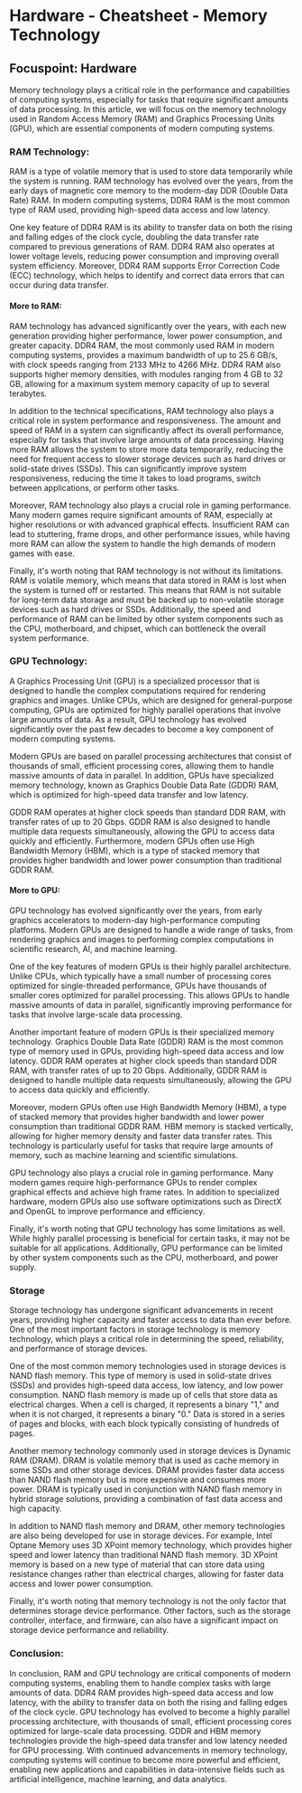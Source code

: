 # Hardware - Cheatsheet - Memory Technology

## Focuspoint: Hardware
Memory technology plays a critical role in the performance and capabilities of computing systems, especially for tasks that require significant amounts of data processing. In this article, we will focus on the memory technology used in Random Access Memory (RAM) and Graphics Processing Units (GPU), which are essential components of modern computing systems.

### RAM Technology:

RAM is a type of volatile memory that is used to store data temporarily while the system is running. RAM technology has evolved over the years, from the early days of magnetic core memory to the modern-day DDR (Double Data Rate) RAM. In modern computing systems, DDR4 RAM is the most common type of RAM used, providing high-speed data access and low latency.

One key feature of DDR4 RAM is its ability to transfer data on both the rising and falling edges of the clock cycle, doubling the data transfer rate compared to previous generations of RAM. DDR4 RAM also operates at lower voltage levels, reducing power consumption and improving overall system efficiency. Moreover, DDR4 RAM supports Error Correction Code (ECC) technology, which helps to identify and correct data errors that can occur during data transfer.

#### More to RAM:

RAM technology has advanced significantly over the years, with each new generation providing higher performance, lower power consumption, and greater capacity. DDR4 RAM, the most commonly used RAM in modern computing systems, provides a maximum bandwidth of up to 25.6 GB/s, with clock speeds ranging from 2133 MHz to 4266 MHz. DDR4 RAM also supports higher memory densities, with modules ranging from 4 GB to 32 GB, allowing for a maximum system memory capacity of up to several terabytes.

In addition to the technical specifications, RAM technology also plays a critical role in system performance and responsiveness. The amount and speed of RAM in a system can significantly affect its overall performance, especially for tasks that involve large amounts of data processing. Having more RAM allows the system to store more data temporarily, reducing the need for frequent access to slower storage devices such as hard drives or solid-state drives (SSDs). This can significantly improve system responsiveness, reducing the time it takes to load programs, switch between applications, or perform other tasks.

Moreover, RAM technology also plays a crucial role in gaming performance. Many modern games require significant amounts of RAM, especially at higher resolutions or with advanced graphical effects. Insufficient RAM can lead to stuttering, frame drops, and other performance issues, while having more RAM can allow the system to handle the high demands of modern games with ease.

Finally, it's worth noting that RAM technology is not without its limitations. RAM is volatile memory, which means that data stored in RAM is lost when the system is turned off or restarted. This means that RAM is not suitable for long-term data storage and must be backed up to non-volatile storage devices such as hard drives or SSDs. Additionally, the speed and performance of RAM can be limited by other system components such as the CPU, motherboard, and chipset, which can bottleneck the overall system performance.

### GPU Technology:

A Graphics Processing Unit (GPU) is a specialized processor that is designed to handle the complex computations required for rendering graphics and images. Unlike CPUs, which are designed for general-purpose computing, GPUs are optimized for highly parallel operations that involve large amounts of data. As a result, GPU technology has evolved significantly over the past few decades to become a key component of modern computing systems.

Modern GPUs are based on parallel processing architectures that consist of thousands of small, efficient processing cores, allowing them to handle massive amounts of data in parallel. In addition, GPUs have specialized memory technology, known as Graphics Double Data Rate (GDDR) RAM, which is optimized for high-speed data transfer and low latency.

GDDR RAM operates at higher clock speeds than standard DDR RAM, with transfer rates of up to 20 Gbps. GDDR RAM is also designed to handle multiple data requests simultaneously, allowing the GPU to access data quickly and efficiently. Furthermore, modern GPUs often use High Bandwidth Memory (HBM), which is a type of stacked memory that provides higher bandwidth and lower power consumption than traditional GDDR RAM.

#### More to GPU:

GPU technology has evolved significantly over the years, from early graphics accelerators to modern-day high-performance computing platforms. Modern GPUs are designed to handle a wide range of tasks, from rendering graphics and images to performing complex computations in scientific research, AI, and machine learning.

One of the key features of modern GPUs is their highly parallel architecture. Unlike CPUs, which typically have a small number of processing cores optimized for single-threaded performance, GPUs have thousands of smaller cores optimized for parallel processing. This allows GPUs to handle massive amounts of data in parallel, significantly improving performance for tasks that involve large-scale data processing.

Another important feature of modern GPUs is their specialized memory technology. Graphics Double Data Rate (GDDR) RAM is the most common type of memory used in GPUs, providing high-speed data access and low latency. GDDR RAM operates at higher clock speeds than standard DDR RAM, with transfer rates of up to 20 Gbps. Additionally, GDDR RAM is designed to handle multiple data requests simultaneously, allowing the GPU to access data quickly and efficiently.

Moreover, modern GPUs often use High Bandwidth Memory (HBM), a type of stacked memory that provides higher bandwidth and lower power consumption than traditional GDDR RAM. HBM memory is stacked vertically, allowing for higher memory density and faster data transfer rates. This technology is particularly useful for tasks that require large amounts of memory, such as machine learning and scientific simulations.

GPU technology also plays a crucial role in gaming performance. Many modern games require high-performance GPUs to render complex graphical effects and achieve high frame rates. In addition to specialized hardware, modern GPUs also use software optimizations such as DirectX and OpenGL to improve performance and efficiency.

Finally, it's worth noting that GPU technology has some limitations as well. While highly parallel processing is beneficial for certain tasks, it may not be suitable for all applications. Additionally, GPU performance can be limited by other system components such as the CPU, motherboard, and power supply.

### Storage 

Storage technology has undergone significant advancements in recent years, providing higher capacity and faster access to data than ever before. One of the most important factors in storage technology is memory technology, which plays a critical role in determining the speed, reliability, and performance of storage devices.

One of the most common memory technologies used in storage devices is NAND flash memory. This type of memory is used in solid-state drives (SSDs) and provides high-speed data access, low latency, and low power consumption. NAND flash memory is made up of cells that store data as electrical charges. When a cell is charged, it represents a binary "1," and when it is not charged, it represents a binary "0." Data is stored in a series of pages and blocks, with each block typically consisting of hundreds of pages.

Another memory technology commonly used in storage devices is Dynamic RAM (DRAM). DRAM is volatile memory that is used as cache memory in some SSDs and other storage devices. DRAM provides faster data access than NAND flash memory but is more expensive and consumes more power. DRAM is typically used in conjunction with NAND flash memory in hybrid storage solutions, providing a combination of fast data access and high capacity.

In addition to NAND flash memory and DRAM, other memory technologies are also being developed for use in storage devices. For example, Intel Optane Memory uses 3D XPoint memory technology, which provides higher speed and lower latency than traditional NAND flash memory. 3D XPoint memory is based on a new type of material that can store data using resistance changes rather than electrical charges, allowing for faster data access and lower power consumption.

Finally, it's worth noting that memory technology is not the only factor that determines storage device performance. Other factors, such as the storage controller, interface, and firmware, can also have a significant impact on storage device performance and reliability.

### Conclusion:

In conclusion, RAM and GPU technology are critical components of modern computing systems, enabling them to handle complex tasks with large amounts of data. DDR4 RAM provides high-speed data access and low latency, with the ability to transfer data on both the rising and falling edges of the clock cycle. GPU technology has evolved to become a highly parallel processing architecture, with thousands of small, efficient processing cores optimized for large-scale data processing. GDDR and HBM memory technologies provide the high-speed data transfer and low latency needed for GPU processing. With continued advancements in memory technology, computing systems will continue to become more powerful and efficient, enabling new applications and capabilities in data-intensive fields such as artificial intelligence, machine learning, and data analytics.